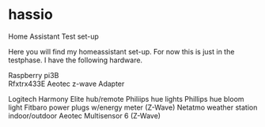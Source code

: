 # hassio
Home Assistant Test set-up

Here you will find my homeassistant set-up. For now this is just in the testphase. I have the following hardware.

Raspberry pi3B<br>
Rfxtrx433E
Aeotec z-wave Adapter

Logitech Harmony Elite hub/remote
Philiips hue lights
Phillips hue bloom light
Fitbaro power plugs w/energy meter (Z-Wave)
Netatmo weather station indoor/outdoor
Aeotec Multisensor 6  (Z-Wave)
